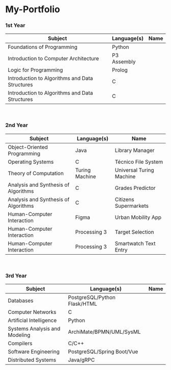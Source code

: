 # My-Portfolio

### 1st Year
| Subject                                        | Language(s)                  |    Name                  |
| ---------------------------------------------- | ---------------------------- | -------------------------|
| Foundations of Programming                     | Python                       |                          |
| Introduction to Computer Architecture          | P3 Assembly                  |                          |
| Logic for Programming                          | Prolog                       |                          |
| Introduction to Algorithms and Data Structures | C                            |                          |
| Introduction to Algorithms and Data Structures | C                            |                          |
<br/>

### 2nd Year
| Subject                                        | Language(s)                  |  Name                    |
| ---------------------------------------------- | ---------------------------- | -------------------------|
| Object-Oriented Programming                    | Java                         | Library Manager          |
| Operating Systems                              | C                            | Técnico File System      |
| Theory of Computation                          | Turing Machine               | Universal Turing Machine |
| Analysis and Synthesis of Algorithms           | C                            | Grades Predictor         |
| Analysis and Synthesis of Algorithms           | C                            | Citizens Supermarkets    |
| Human-Computer Interaction                     | Figma                        | Urban Mobility App       |
| Human-Computer Interaction                     | Processing 3                 | Target Selection         |
| Human-Computer Interaction                     | Processing 3                 | Smartwatch Text Entry    |

<br/>

### 3rd Year
| Subject                                        | Language(s)                  |  Name                    |
| ---------------------------------------------- | ---------------------------- | -------------------------|
| Databases                                      | PostgreSQL/Python Flask/HTML |                          |
| Computer Networks                              | C                            |                          |
| Artificial Intelligence                        | Python                       |                          |
| Systems Analysis and Modeling                  | ArchiMate/BPMN/UML/SysML     |                          |
| Compilers                                      | C/C++                        |                          |
| Software Engineering                           | PostgreSQL/Spring Boot/Vue   |                          |
| Distributed Systems                            | Java/gRPC                    |                          |